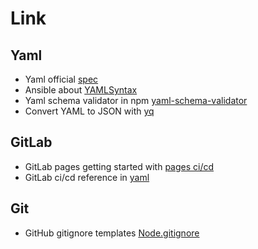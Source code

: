 # Link

## Yaml

- Yaml official [spec](https://yaml.org/spec/1.2/spec.html)
- Ansible about [YAMLSyntax](https://docs.ansible.com/ansible/latest/reference_appendices/YAMLSyntax.html)
- Yaml schema validator in npm [yaml-schema-validator](https://www.npmjs.com/package/yaml-schema-validator)
- Convert YAML to JSON with [yq](https://mikefarah.gitbook.io/yq/v/v4.x/usage/convert)

## GitLab

- GitLab pages getting started with [pages ci/cd](https://docs.gitlab.com/ee/user/project/pages/getting_started/pages_ci_cd_template.html)
- GitLab ci/cd reference in [yaml](https://docs.gitlab.com/ee/ci/yaml/)

## Git

- GitHub gitignore templates [Node.gitignore](https://github.com/github/gitignore/blob/master/Node.gitignore)
